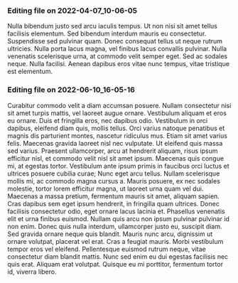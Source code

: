 

### Editing file on 2022-04-07_10-06-05

Nulla bibendum justo sed arcu iaculis tempus. Ut non nisi sit amet tellus facilisis elementum. Sed bibendum interdum mauris eu consectetur. Suspendisse sed pulvinar quam. Donec consequat tellus ut neque rutrum ultricies. Nulla porta lacus magna, vel finibus lacus convallis pulvinar. Nulla venenatis scelerisque urna, at commodo velit semper eget. Sed ac sodales neque. Nulla facilisi. Aenean dapibus eros vitae nunc tempus, vitae tristique est elementum.




### Editing file on 2022-06-10_16-05-16

Curabitur commodo velit a diam accumsan posuere. Nullam consectetur nisi sit amet turpis mattis, vel laoreet augue ornare. Vestibulum aliquam et eros eu ornare. Duis et fringilla eros, nec dapibus odio. Vestibulum in orci dapibus, eleifend diam quis, mollis tellus. Orci varius natoque penatibus et magnis dis parturient montes, nascetur ridiculus mus. Etiam sit amet varius felis. Maecenas gravida laoreet nisl nec vulputate. Ut eleifend quis massa sed varius. Praesent ullamcorper, arcu at hendrerit aliquam, risus ipsum efficitur nisl, et commodo velit nisl sit amet ipsum. Maecenas quis congue mi, at egestas tortor. Vestibulum ante ipsum primis in faucibus orci luctus et ultrices posuere cubilia curae; Nunc eget arcu tellus. Nullam scelerisque mollis mi, ac commodo magna cursus a. Mauris posuere, ex nec sodales molestie, tortor lorem efficitur magna, ut laoreet urna quam vel dui. Maecenas a massa pretium, fermentum mauris sit amet, aliquam sapien.
Cras dapibus sem eget ipsum hendrerit, in fringilla quam ultrices. Donec facilisis consectetur odio, eget ornare lacus lacinia et. Phasellus venenatis elit et urna finibus euismod. Nullam quis arcu non ipsum pulvinar pulvinar id non enim. Donec quis nulla interdum, ullamcorper justo eu, suscipit diam. Sed gravida ornare neque quis blandit. Mauris nunc arcu, dignissim ut ornare volutpat, placerat vel erat. Cras a feugiat mauris. Morbi vestibulum tempor eros vel eleifend. Pellentesque euismod rutrum neque, vitae consectetur diam blandit mattis. Nunc sed enim eu dui egestas facilisis nec quis erat. Aliquam erat volutpat. Quisque eu mi porttitor, fermentum tortor id, viverra libero.


